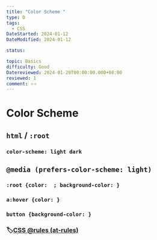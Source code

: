 ```yaml
---
title: "Color Scheme "
type: D
tags:
  - CSS
DateStarted: 2024-01-12
DateModified: 2024-01-12

status:

topic: Basics
difficulty: Good
Datereviewed: 2024-01-20T00:00:00.000+08:00
reviewed: 1
comment: ⭐⭐
---
```


# Color Scheme

## `html` / `:root`

### `color-scheme: light dark`

## `@media (prefers-color-scheme: light)`

### `:root {color:  ; background-color: }`

### `a:hover {color: }`

### `button {background-color: }`

### 🏷️[CSS @rules (at-rules)](<CSS-@rules-(at-rules).md>)
